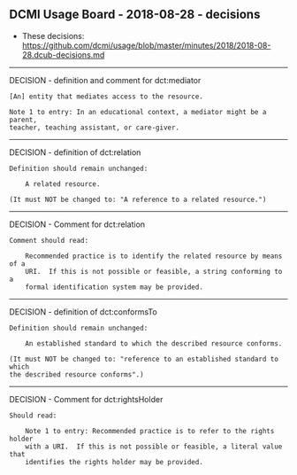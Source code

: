 ## DCMI Usage Board - 2018-08-28 - decisions

* These decisions: https://github.com/dcmi/usage/blob/master/minutes/2018/2018-08-28.dcub-decisions.md

----------------------------------------------------------------------
DECISION - definition and comment for dct:mediator

    [An] entity that mediates access to the resource.

    Note 1 to entry: In an educational context, a mediator might be a parent,
    teacher, teaching assistant, or care-giver.

----------------------------------------------------------------------
DECISION - definition of dct:relation

    Definition should remain unchanged:

        A related resource.

    (It must NOT be changed to: "A reference to a related resource.")

----------------------------------------------------------------------
DECISION - Comment for dct:relation

    Comment should read:

        Recommended practice is to identify the related resource by means of a
        URI.  If this is not possible or feasible, a string conforming to a
        formal identification system may be provided.

----------------------------------------------------------------------
DECISION - definition of dct:conformsTo

    Definition should remain unchanged:

        An established standard to which the described resource conforms.

    (It must NOT be changed to: "reference to an established standard to which
    the described resource conforms".)

----------------------------------------------------------------------
DECISION - Comment for dct:rightsHolder

    Should read:

        Note 1 to entry: Recommended practice is to refer to the rights holder
        with a URI.  If this is not possible or feasible, a literal value that 
        identifies the rights holder may be provided.


